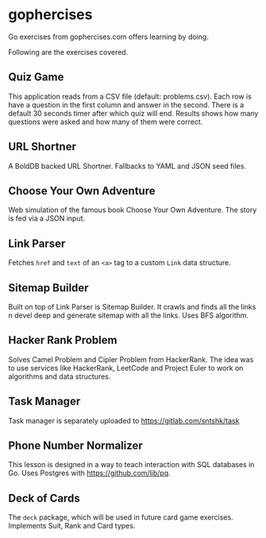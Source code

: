 # gophercises

Go exercises from gophercises.com offers learning by doing.

Following are the exercises covered.

## Quiz Game

This application reads from a CSV file (default: problems.csv). Each row is have a question in the first column and answer in the second. There is a default 30 seconds timer after which quiz will end. Results shows how many questions were asked and how many of them were correct.

## URL Shortner

A BoldDB backed URL Shortner. Fallbacks to YAML and JSON seed files.

## Choose Your Own Adventure

Web simulation of the famous book Choose Your Own Adventure. The story is fed via a JSON input.

## Link Parser

Fetches `href` and `text` of an `<a>` tag to a custom `Link` data structure.

## Sitemap Builder

Built on top of Link Parser is Sitemap Builder. It crawls and finds all the links n devel deep and generate sitemap with all the links. Uses BFS algorithm.

## Hacker Rank Problem

Solves Camel Problem and Cipler Problem from HackerRank. The idea was to use services like HackerRank, LeetCode and Project Euler to work on algorithms and data structures.

## Task Manager

Task manager is separately uploaded to <https://gitlab.com/sntshk/task>

## Phone Number Normalizer

This lesson is designed in a way to teach interaction with SQL databases in Go.
Uses Postgres with <https://github.com/lib/pq>.

## Deck of Cards

The `deck` package, which will be used in future card game exercises. Implements Suit, Rank and Card types.
